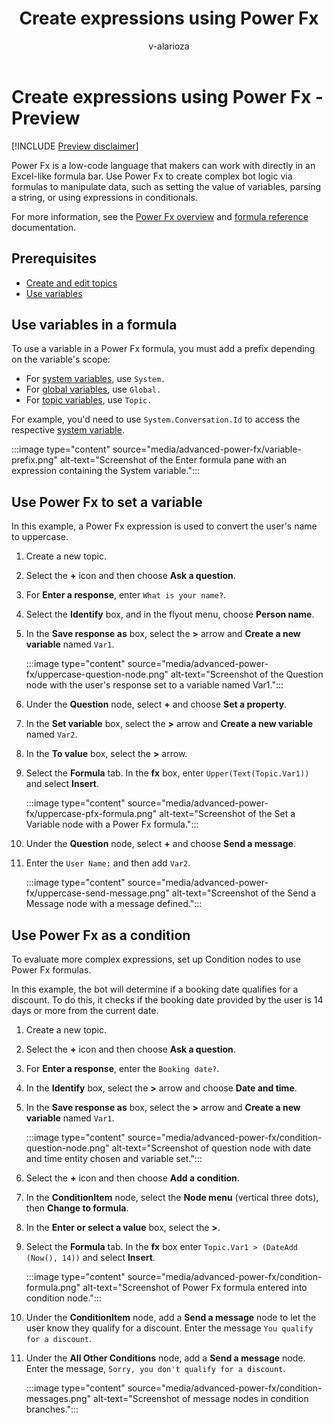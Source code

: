 ﻿---
title: "Create expressions using Power Fx"
description: "Use Power Fx to create complex bot logic using formulas to manipulate data."
keywords: "PVA"
ms.date: 09/22/2022
ms.topic: article
author: v-alarioza
ms.author: v-alarioza
ms.reviewer: kamrani
manager: iawilt
ms.collection: virtual-agent
ms.custom: ceX, advanced-authoring
---

# Create expressions using Power Fx - Preview

[!INCLUDE [Preview disclaimer](includes/cc-beta-prerelease-disclaimer.md)]

Power Fx is a low-code language that makers can work with directly in an Excel-like formula bar. Use Power Fx to create complex bot logic via formulas to manipulate data, such as setting the value of variables, parsing a string, or using expressions in conditionals.

For more information, see the [Power Fx overview](/power-platform/power-fx/overview) and [formula reference](https://aka.ms/pfx-reference) documentation.

## Prerequisites

- [Create and edit topics](authoring-create-edit-topics.md)
- [Use variables](authoring-variables.md)

## Use variables in a formula

To use a variable in a Power Fx formula, you must add a prefix depending on the variable's scope:

- For [system variables](authoring-variables.md#system-variables), use `System.`
- For [global variables](authoring-variables-bot.md), use `Global.`
- For [topic variables](authoring-variables.md), use `Topic.`

For example, you'd need to use `System.Conversation.Id` to access the respective [system variable](authoring-variables.md#system-variables).

:::image type="content" source="media/advanced-power-fx/variable-prefix.png" alt-text="Screenshot of the Enter formula pane with an expression containing the System variable.":::

## Use Power Fx to set a variable

In this example, a Power Fx expression is used to convert the user's name to uppercase.

1. Create a new topic.

1. Select the **+** icon and then choose **Ask a question**.

1. For **Enter a response**, enter `What is your name?`.

1. Select the **Identify** box, and in the flyout menu, choose **Person name**.

1. In the **Save response as** box, select the **>** arrow and **Create a new variable** named `Var1`.

    :::image type="content" source="media/advanced-power-fx/uppercase-question-node.png" alt-text="Screenshot of the Question node with the user's response set to a variable named Var1.":::

1. Under the **Question** node, select **+** and choose **Set a property**.

1. In the **Set variable** box, select the **>** arrow and **Create a new variable** named `Var2`.

1. In the **To value** box, select the **>** arrow.

1. Select the **Formula** tab. In the **fx** box, enter `Upper(Text(Topic.Var1))` and select **Insert**.

    :::image type="content" source="media/advanced-power-fx/uppercase-pfx-formula.png" alt-text="Screenshot of the Set a Variable node with a Power Fx formula.":::

1. Under the **Question** node, select **+** and choose **Send a message**.

1. Enter the `User Name:` and then add `Var2`.

    :::image type="content" source="media/advanced-power-fx/uppercase-send-message.png" alt-text="Screenshot of the Send a Message node with a message defined.":::

## Use Power Fx as a condition

To evaluate more complex expressions, set up Condition nodes to use Power Fx formulas.

In this example, the bot will determine if a booking date qualifies for a discount. To do this, it checks if the booking date provided by the user is 14 days or more from the current date.

1. Create a new topic.

1. Select the **+** icon and then choose **Ask a question**.

1. For **Enter a response**, enter the `Booking date?`.

1. In the **Identify** box, select the **>** arrow and choose **Date and time**.

1. In the **Save response as** box, select the **>** arrow and **Create a new variable** named `Var1`.

    :::image type="content" source="media/advanced-power-fx/condition-question-node.png" alt-text="Screenshot of question node with date and time entity chosen and variable set.":::

1. Select the **+** icon and then choose **Add a condition**.

1. In the **ConditionItem** node, select the **Node menu** (vertical three dots), then **Change to formula**.

1. In the **Enter or select a value** box, select the **>**.

1. Select the **Formula** tab. In the **fx** box enter `Topic.Var1 > (DateAdd (Now(), 14))` and select **Insert**.

    :::image type="content" source="media/advanced-power-fx/condition-formula.png" alt-text="Screenshot of Power Fx formula entered into condition node.":::

1. Under the **ConditionItem** node, add a **Send a message** node to let the user know they qualify for a discount. Enter the message `You qualify for a discount`.

1. Under the **All Other Conditions** node, add a **Send a message** node. Enter the message, `Sorry, you don't qualify for a discount`.

    :::image type="content" source="media/advanced-power-fx/condition-messages.png" alt-text="Screenshot of message nodes in condition branches.":::
